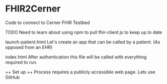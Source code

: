 # FHIR2Cerner
 Code to connect to Cerner FHIR Testbed

TODO
Need to learn about using npm to pull fhir-client.js  to keep up to date


launch-patient.html
Let's create an app that can be called by a patient. (As opposed from an EHR)

index.html
After authentication this file will be called with everything required to run.


++ Set up ++
Process requires a publicly accessible web page. Lets use GitHub


